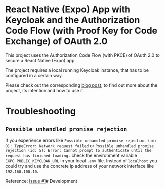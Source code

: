 # React Native (Expo) App with Keycloak and the Authorization Code Flow (with Proof Key for Code Exchange) of OAuth 2.0

This project uses the Authorization Code Flow (with PKCE) of OAuth 2.0 to secure a React Native (Expo) app.

The project requires a local running Keycloak instance, that has to be configured in a certain way.

Please check out the corresponding [blog post](https://www.rene-wilby.de/en/blog/rn-expo-oauth-authorization-code-flow-pkce-keycloak), to find out more about the project, its intention and how to use it.

# Troubleshooting

## `Possible unhandled promise rejection`

If you experience errors like `Possible unhandled promise rejection (id: 0): TypeError: Network request failed` or `Possible unhandled promise rejection (id: 5): Error: Cannot prompt to authenticate until the request has finished loading.` check the environment variable `EXPO_PUBLIC_KEYCLOAK_URL` in your local `.env` file. Instead of `localhost` you could try and use the concrete ip address of your network interface like `192.168.100.10`.

Reference: [Issue #1](https://github.com/rbrki07/rn-expo-oauth-authorization-code-flow-pkce-keycloak/issues/1)# Development

